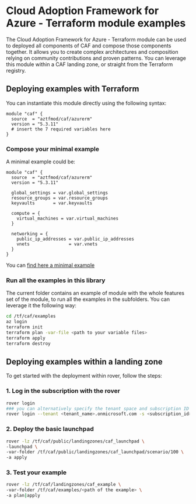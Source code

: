# Cloud Adoption Framework for Azure - Terraform module examples

The Cloud Adoption Framework for Azure - Terraform module can be used to deployed all components of CAF and compose those components together. It allows you to create complex architectures and composition relying on community contributions and proven patterns. You can leverage this module within a CAF landing zone, or straight from the Terraform registry.

## Deploying examples with Terraform

You can instantiate this module directly using the following syntax:

```hcl
module "caf" {
  source  = "aztfmod/caf/azurerm"
  version = "5.3.11"
  # insert the 7 required variables here
}
```

### Compose your minimal example

A minimal example could be:

```hcl
module "caf" {
  source  = "aztfmod/caf/azurerm"
  version = "5.3.11"

  global_settings = var.global_settings
  resource_groups = var.resource_groups
  keyvaults       = var.keyvaults

  compute = {
    virtual_machines = var.virtual_machines
  }

  networking = {
    public_ip_addresses = var.public_ip_addresses
    vnets               = var.vnets
  }
}
```

You can [find here a minimal example](./standalone.md)

### Run all the examples in this library

The current folder contains an example of module with the whole features set of the module, to run all the examples in the subfolders. You can  leverage it the following way:

```bash
cd /tf/caf/examples
az login
terraform init
terraform plan -var-file <path to your variable files>
terraform apply
terraform destroy
```

## Deploying examples within a landing zone

To get started with the deployment within rover, follow the steps:

### 1. Log in the subscription with the rover

```bash
rover login
### you can alternatively specify the tenant space and subscription ID on command line arguments:
rover login --tenant <tenant_name>.onmicrosoft.com -s <subscription_id>
```

### 2. Deploy the basic launchpad

```bash
rover -lz /tf/caf/public/landingzones/caf_launchpad \
-launchpad \
-var-folder /tf/caf/public/landingzones/caf_launchpad/scenario/100 \
-a apply
```

### 3. Test your example

```bash
rover -lz /tf/caf/landingzones/caf_example \
-var-folder /tf/caf/examples/<path of the example> \
-a plan|apply
```
